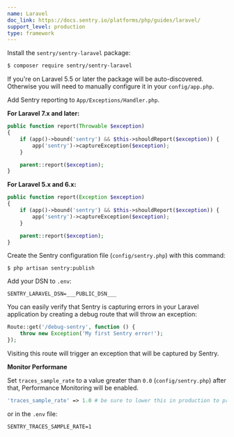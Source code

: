```yaml
---
name: Laravel
doc_link: https://docs.sentry.io/platforms/php/guides/laravel/
support_level: production
type: framework
---
```


Install the `sentry/sentry-laravel` package:

```bash
$ composer require sentry/sentry-laravel
```

If you're on Laravel 5.5 or later the package will be auto-discovered. Otherwise you will need to manually configure it in your `config/app.php`.

Add Sentry reporting to `App/Exceptions/Handler.php`.

**For Laravel 7.x and later:**

```php
public function report(Throwable $exception)
{
    if (app()->bound('sentry') && $this->shouldReport($exception)) {
        app('sentry')->captureException($exception);
    }

    parent::report($exception);
}
```

**For Laravel 5.x and 6.x:**

```php
public function report(Exception $exception)
{
    if (app()->bound('sentry') && $this->shouldReport($exception)) {
        app('sentry')->captureException($exception);
    }

    parent::report($exception);
}
```

Create the Sentry configuration file (`config/sentry.php`) with this command:

```shell
$ php artisan sentry:publish
```

Add your DSN to `.env`:

```shell
SENTRY_LARAVEL_DSN=___PUBLIC_DSN___
```

You can easily verify that Sentry is capturing errors in your Laravel application by creating a debug route that will throw an exception:

```php
Route::get('/debug-sentry', function () {
    throw new Exception('My first Sentry error!');
});
```

Visiting this route will trigger an exception that will be captured by Sentry.

**Monitor Performane**

Set `traces_sample_rate` to a value greater than `0.0` (`config/sentry.php`) after that, Performance Monitoring will be enabled.

```php
'traces_sample_rate' => 1.0 # be sure to lower this in production to prevent quota issues
```

or in the `.env` file:

```shell
SENTRY_TRACES_SAMPLE_RATE=1
```